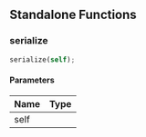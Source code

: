 ## Standalone Functions

### serialize

```rust
serialize(self);
```

#### Parameters
| Name | Type |
| --- | --- |
| self |  |

